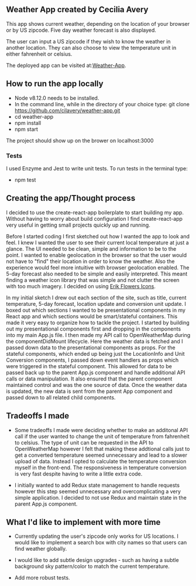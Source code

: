 ## Weather App created by Cecilia Avery

This app shows current weather, depending on the location of your browser or by US zipcode.
Five day weather forecast is also displayed.

The user can input a US zipcode if they wish to know the weather in another location.
They can also choose to view the temperature unit in either fahrenheit or celsius.

The deployed app can be visited at:[Weather-App](https://weather-app-cil-avery.herokuapp.com).


## How to run the app locally

  * Node v8.12.0 needs to be installed.
  * In the command line, while in the directory of your choice type: git clone https://github.com/cilavery/weather-app.git
  * cd weather-app
  * npm install
  * npm start

The project should show up on the brower on localhost:3000

### Tests

I used Enzyme and Jest to write unit tests. To run tests in the terminal type:
  * npm test

## Creating the app/Thought process
I decided to use the create-react-app boilerplate to start building my app. Without having to worry about build configuration I find create-react-app very useful in getting small projects quickly up and running.

Before I started coding I first sketched out how I wanted the app to look and feel. I knew I wanted the user to see their current local temperature at just a glance. The UI needed to be clean, simple and information to be to the point. I wanted to enable geolocation in the browser so that the user would not have to "find" their location in order to know the weather. Also the experience would feel more intuitive with browser geolocation enabled. The 5-day forecast also needed to be simple and easily interpreted. This meant finding a weather icon library that was simple and not clutter the screen with too much imagery. I decided on using [Erik Flowers Icons](https://erikflowers.github.io/weather-icons/).

In my initial sketch I drew out each section of the site, such as title, current temperature, 5-day forecast, location update and conversion unit update. I boxed out which sections I wanted to be presentational components in my React app and which sections would be smart/stateful containers. This made it very easy to organize how to tackle the project. I started by building out my presentational components first and dropping in the components into my main App.js file. I then made my API call to OpenWeatherMap during the componentDidMount lifecycle. Here the weather data is fetched and I passed down data to the presentational components as props. For the stateful components, which ended up being just the LocationInfo and Unit Conversion components, I passed down event handlers as props which were triggered in the stateful component. This allowed for data to be passed back up to the parent App.js component and handle additional API calls or data manipulation. It also ensured that the parent component maintained control and was the one source of data. Once the weather data is updated, the new data is sent from the parent App component and passed down to all related child components.

## Tradeoffs I made

* Some tradeoffs I made were deciding whether to make an additonal API call if the user wanted to change the unit of temperature from fahrenheit to celsius. The type of unit can be requested in the API to OpenWeatherMap however I felt that making these addtional calls just to get a converted temperature seemed unnecessary and lead to a slower upload of data. Instead I opted to calculate the temperature conversion myself in the front-end. The responsiveness in temperature conversion is very fast despite having to write a little extra code.

* I initially wanted to add Redux state management to handle requests however this step seemed unnecessary and overcomplicating a very simple application. I decided to not use Redux and maintain state in the parent App.js component.

## What I'd like to implement with more time

* Currently updating the user's zipcode only works for US locations. I would like to implement a search box with city names so that users can find weather globally.

* I would like to add subtle design upgrades - such as having a subtle background sky pattern/color to match the current temperature.

* Add more robust tests.

